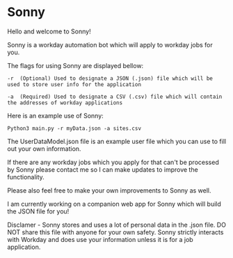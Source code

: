 # Sonny

Hello and welcome to Sonny!

Sonny is a workday automation bot which will apply to workday jobs for you.

The flags for using Sonny are displayed bellow:
  
    -r  (Optional) Used to designate a JSON (.json) file which will be used to store user info for the application
  
    -a  (Required) Used to designate a CSV (.csv) file which will contain the addresses of workday applications
  
Here is an example use of Sonny:

    Python3 main.py -r myData.json -a sites.csv

The UserDataModel.json file is an example user file which you can use to fill out your own information.

If there are any workday jobs which you apply for that can't be processed by Sonny please contact me so I can make updates to improve the functionality.

Please also feel free to make your own improvements to Sonny as well.

I am currently working on a companion web app for Sonny which will build the JSON file for you!

Disclamer - Sonny stores and uses a lot of personal data in the .json file. DO NOT share this file with anyone for your own safety. Sonny strictly interacts with Workday and does use your information unless it is for a job application. 
